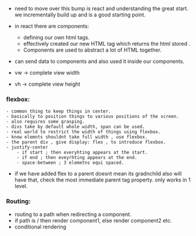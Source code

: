 - need to move over this bump is react and understanding the great start. we incrementally build up and is a good starting point.
- in react there are components:
	- defining our own html tags.
	- effectively created our new HTML tag which returns the html stored .
	- Components are used to abstract a lot of HTML together.
- can send data to components and also used it inside our components.



- vw -> complete view width 
- vh -> complete view height 

### flexbox:
	- common thing to keep things in center.
	- basically to position things to various positions of the screen.
	- also requires some grasping.
	- divs take by default whole width, span can be used.
	- real world to restrict the width of things using flexbox.
	- know elemnts shouldnt take full width , use flexbox.
	- the parent div , give display: flex , to introduce flexbox.
	- justify-center
		- if start ; then everyhting appears at the start.
		- if end ; then eveyrhting appears at the end.
		- space-between ; 3 elemetns equi spaced.
 - if we have added flex to a parent doesnt mean its gradnchild also will have that, check the most immediate parent tag property. only works in 1 level.

### Routing:
- routing to a path when redirecting a component.
- if path is / then render component1, else render component2 etc.
- conditional rendering